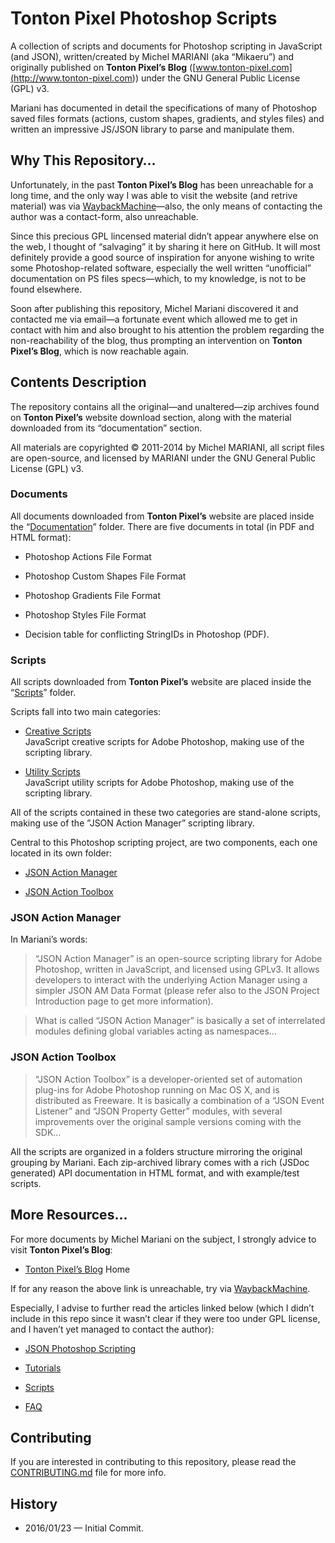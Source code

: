 # Tonton Pixel Photoshop Scripts

A collection of scripts and documents for Photoshop scripting in JavaScript (and
JSON), written/created by Michel MARIANI (aka “Mikaeru”) and originally
published on **Tonton Pixel’s Blog**
([www.tonton-pixel.com](<http://www.tonton-pixel.com>)) under the GNU General
Public License (GPL) v3.

Mariani has documented in detail the specifications of many of Photoshop saved
files formats (actions, custom shapes, gradients, and styles files) and written
an impressive JS/JSON library to parse and manipulate them.

## Why This Repository…

Unfortunately, in the past **Tonton Pixel’s Blog** has been unreachable for a
long time, and the only way I was able to visit the website (and retrive
material) was via
[WaybackMachine](<https://web.archive.org/web/20150906140236/http://www.tonton-pixel.com/blog/>)—also,
the only means of contacting the author was a contact-form, also unreachable.

Since this precious GPL lincensed material didn’t appear anywhere else on the
web, I thought of “salvaging” it by sharing it here on GitHub. It will most
definitely provide a good source of inspiration for anyone wishing to write some
Photoshop-related software, especially the well written “unofficial”
documentation on PS files specs—which, to my knowledge, is not to be found
elsewhere.

Soon after publishing this repository, Michel Mariani discovered it and
contacted me via email—a fortunate event which allowed me to get in contact with
him and also brought to his attention the problem regarding the non-reachability
of the blog, thus prompting an intervention on **Tonton Pixel’s Blog**, which is
now reachable again.

## Contents Description

The repository contains all the original—and unaltered—zip archives found on
**Tonton Pixel’s** website download section, along with the material downloaded
from its “documentation” section.

All materials are copyrighted © 2011-2014 by Michel MARIANI, all script files
are open-source, and licensed by MARIANI under the GNU General Public License
(GPL) v3.

### Documents

All documents downloaded from **Tonton Pixel’s** website are placed inside the
“[Documentation](<./Documentation/>)” folder. There are five documents in total
(in PDF and HTML format):

-   Photoshop Actions File Format

-   Photoshop Custom Shapes File Format

-   Photoshop Gradients File Format

-   Photoshop Styles File Format

-   Decision table for conflicting StringIDs in Photoshop (PDF).

### Scripts

All scripts downloaded from **Tonton Pixel’s** website are placed inside the
“[Scripts](<./Scripts/>)” folder.

Scripts fall into two main categories:

-   [Creative Scripts](<./Scripts/Creative_Scripts/>)  
    JavaScript creative scripts for Adobe Photoshop, making use of the scripting
    library.

-   [Utility Scripts](<./Scripts/Utility_Scripts/>)  
    JavaScript utility scripts for Adobe Photoshop, making use of the scripting
    library.

All of the scripts contained in these two categories are stand-alone scripts,
making use of the ”JSON Action Manager” scripting library.

Central to this Photoshop scripting project, are two components, each one
located in its own folder:

-   [JSON Action Manager](<./Scripts/JSON_Action_Manager/>)

-   [JSON Action Toolbox](<./Scripts/JSON_Action_Toolbox>)

### JSON Action Manager

In Mariani’s words:

>   “JSON Action Manager” is an open-source scripting library for Adobe
>   Photoshop, written in JavaScript, and licensed using GPLv3. It allows
>   developers to interact with the underlying Action Manager using a simpler
>   JSON AM Data Format (please refer also to the JSON Project Introduction page
>   to get more information).

>   What is called “JSON Action Manager” is basically a set of interrelated
>   modules defining global variables acting as namespaces…

### JSON Action Toolbox

>   “JSON Action Toolbox” is a developer-oriented set of automation plug-ins for
>   Adobe Photoshop running on Mac OS X, and is distributed as Freeware. It is
>   basically a combination of a “JSON Event Listener” and “JSON Property
>   Getter” modules, with several improvements over the original sample versions
>   coming with the SDK…

All the scripts are organized in a folders structure mirroring the original
grouping by Mariani. Each zip-archived library comes with a rich (JSDoc
generated) API documentation in HTML format, and with example/test scripts.

## More Resources…

For more documents by Michel Mariani on the subject, I strongly advice to visit
**Tonton Pixel’s Blog**:

-   [Tonton Pixel’s Blog](<http://www.tonton-pixel.com/>) Home

If for any reason the above link is unreachable, try via
[WaybackMachine](<https://web.archive.org/web/20150906140236/http://www.tonton-pixel.com/blog/>).

Especially, I advise to further read the articles linked below (which I didn’t
include in this repo since it wasn’t clear if they were too under GPL license,
and I haven’t yet managed to contact the author):

-   [JSON Photoshop
    Scripting](<http://www.tonton-pixel.com/blog/json-photoshop-scripting/>)

-   [Tutorials](<http://www.tonton-pixel.com/blog/tutorials/>)

-   [Scripts](<http://www.tonton-pixel.com/blog/scripts/>)

-   [FAQ](<http://www.tonton-pixel.com/blog/faq/>)

## Contributing

If you are interested in contributing to this repository, please read the
[CONTRIBUTING.md](<./CONTRIBUTING.md>) file for more info.

## History

-   2016/01/23 — Initial Commit.
